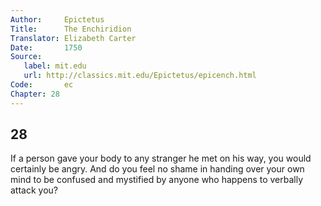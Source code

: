 ```yaml
---
Author:     Epictetus  
Title:      The Enchiridion  
Translator: Elizabeth Carter  
Date:       1750  
Source:
   label: mit.edu
   url: http://classics.mit.edu/Epictetus/epicench.html
Code:       ec  
Chapter: 28
---
```

##  28

If a person gave your body to any stranger he met on his way, you would
certainly be angry. And do you feel no shame in handing over your own mind to
be confused and mystified by anyone who happens to verbally attack you?



